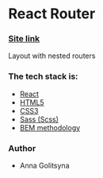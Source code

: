 # React Router

### [Site link](https://main--friendly-pithivier-7fdaf1.netlify.app/)

Layout with nested routers

### The tech stack is:

- [React](https://reactjs.org/docs/getting-started.html)
- [HTML5](https://en.wikipedia.org/wiki/HTML5)
- [CSS3](https://en.wikipedia.org/wiki/Cascading_Style_Sheets)
- [Sass (Scss)](https://sass-lang.com/)
- [BEM methodology](https://en.bem.info/methodology/)

### Author

- Anna Golitsyna